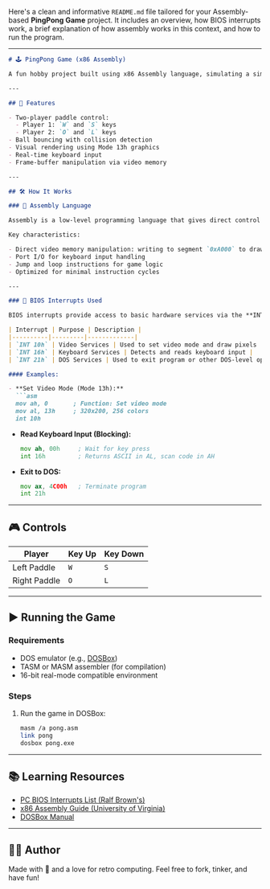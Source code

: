 Here's a clean and informative `README.md` file tailored for your Assembly-based **PingPong Game** project. It includes an overview, how BIOS interrupts work, a brief explanation of how assembly works in this context, and how to run the program.

---

````markdown
# 🕹️ PingPong Game (x86 Assembly)

A fun hobby project built using x86 Assembly language, simulating a simple PingPong game in **Mode 13h** (320x200 256-color graphics mode). This project is a demonstration of low-level graphics programming, direct memory access, and BIOS interrupts in MS-DOS or emulated DOS environments.

---

## 📌 Features

- Two-player paddle control:
  - Player 1: `W` and `S` keys
  - Player 2: `O` and `L` keys
- Ball bouncing with collision detection
- Visual rendering using Mode 13h graphics
- Real-time keyboard input
- Frame-buffer manipulation via video memory

---

## 🛠️ How It Works

### 🔧 Assembly Language

Assembly is a low-level programming language that gives direct control over hardware using mnemonic codes for processor instructions. In this project, we use **16-bit x86 Assembly** targeted at DOS environments.

Key characteristics:

- Direct video memory manipulation: writing to segment `0xA000` to draw pixels
- Port I/O for keyboard input handling
- Jump and loop instructions for game logic
- Optimized for minimal instruction cycles

---

### 🧠 BIOS Interrupts Used

BIOS interrupts provide access to basic hardware services via the **INT instruction**. These are essential in real-mode DOS programs.

| Interrupt | Purpose | Description |
|----------|---------|-------------|
| `INT 10h` | Video Services | Used to set video mode and draw pixels |
| `INT 16h` | Keyboard Services | Detects and reads keyboard input |
| `INT 21h` | DOS Services | Used to exit program or other DOS-level operations |

#### Examples:

- **Set Video Mode (Mode 13h):**
  ```asm
  mov ah, 0       ; Function: Set video mode
  mov al, 13h     ; 320x200, 256 colors
  int 10h
````

* **Read Keyboard Input (Blocking):**

  ```asm
  mov ah, 00h     ; Wait for key press
  int 16h         ; Returns ASCII in AL, scan code in AH
  ```

* **Exit to DOS:**

  ```asm
  mov ax, 4C00h   ; Terminate program
  int 21h
  ```

---

## 🎮 Controls

| Player       | Key Up | Key Down |
| ------------ | ------ | -------- |
| Left Paddle  | `W`    | `S`      |
| Right Paddle | `O`    | `L`      |

---

## ▶️ Running the Game

### Requirements

* DOS emulator (e.g., [DOSBox](https://www.dosbox.com/))
* TASM or MASM assembler (for compilation)
* 16-bit real-mode compatible environment

### Steps

1. Run the game in DOSBox:

   ```bash
   masm /a pong.asm
   link pong
   dosbox pong.exe
   ```

---

## 📚 Learning Resources

* [PC BIOS Interrupts List (Ralf Brown's)](http://www.ctyme.com/intr/int.htm)
* [x86 Assembly Guide (University of Virginia)](https://www.cs.virginia.edu/~evans/cs216/guides/x86.html)
* [DOSBox Manual](https://www.dosbox.com/wiki/Basic_Setup_and_Installation_of_DosBox)

---

## 🧑‍💻 Author

Made with 💾 and a love for retro computing.
Feel free to fork, tinker, and have fun!
